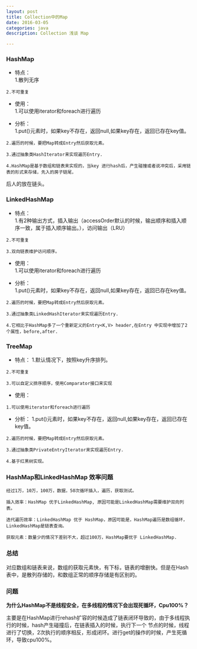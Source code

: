 ```yaml
---
layout: post 
title: Collection中的Map
date: 2016-03-05
categories: java
description: Collection 浅谈 Map

---
```


### HashMap
	
   - 特点：	
	1.散列无序
	
	2.不可重复

   - 使用：	
	1.可以使用iterator和foreach进行遍历

   - 分析：	
	1.put()元素时，如果key不存在，返回null,如果key存在，返回已存在key值。
	
	2.遍历的时候，要把Map转成Entry然后获取元素。
	
	3.通过抽象类HashIterator来实现遍历Entry.
	
	4.HashMap是基于数组和链表来实现的，当key 进行hash后，产生碰撞或者说冲突后，采用链表的形式来存储，先入的房子链尾，
后人的放在链头。
		

### LinkedHashMap
	
   - 特点：	
	1.有2种输出方式，插入输出（accessOrder默认的时候，输出顺序和插入顺序一致，属于插入顺序输出。），访问输出（LRU）
	
	2.不可重复
	
	3.双向链表维护访问顺序。

   - 使用：	
	1.可以使用iterator和foreach进行遍历

   - 分析：	
	1.put()元素时，如果key不存在，返回null,如果key存在，返回已存在key值。
	
	2.遍历的时候，要把Map转成Entry然后获取元素。
	
	3.通过抽象类LinkedHashIterator来实现遍历Entry.
	
	4.它相比于HashMap多了一个重新定义的Entry<K,V> header,在Entry 中实现中增加了2个属性，before,after.


### TreeMap

   - 特点：
	1.默认情况下，按照key升序排列。
	
	2.不可重复
	
	3.可以自定义排序顺序，使用Comparator接口来实现

   - 使用：

	1.可以使用iterator和foreach进行遍历

   - 分析：
	1.put()元素时，如果key不存在，返回null,如果key存在，返回已存在key值。
	
	2.遍历的时候，要把Map转成Entry然后获取元素。
	
	3.通过抽象类PrivateEntryIterator来实现遍历Entry.
	
	4.基于红黑树实现。

	
### HashMap和LinkedHashMap 效率问题

	经过1万，10万，100万，数据，50次循环插入，遍历，获取测试。
	
	插入效率：HashMap 优于LinkedHashMap, 原因可能是LinkedHashMap需要维护双向列表。
	
	迭代遍历效率：LinkedHashMap 优于 HashMap，原因可能是，HashMap遍历是数组循环，LinkedHashMap是链表查询。
	
	获取元素：数量少的情况下差别不大，超过100万，HashMap要优于 LinkedHashMap.


### 总结

   对应数组和链表来说，数组的获取元素快，有下标，链表的增删快。但是在Hash表中，是散列存储的，和数组正常的顺序存储是有区别的。

### 问题

   **为什么HashMap不是线程安全，在多线程的情况下会出现死循环，Cpu100%？**

   主要是在HashMap进行rehash扩容的时候造成了链表闭环导致的，由于多线程执行的时候，hash产生碰撞后，在链表插入的时候，执行下一个
节点的时候，线程进行了切换，2次执行的顺序相反，形成闭环。进行get的操作的时候，产生死循环，导致cpu100%。



